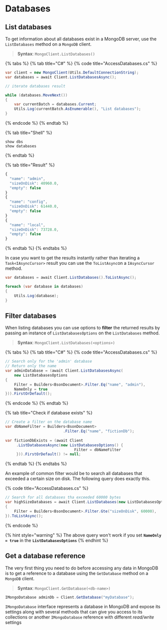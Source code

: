 # Databases

## List databases

To get information about all databases exist in a MongoDB server, use the `ListDatabases` method on a `MongoDB` client.

> **Syntax**: `MongoClient.ListDatabases()`

{% tabs %}
{% tab title="C\#" %}
{% code title="AccessDatabases.cs" %}
```csharp
var client = new MongoClient(Utils.DefaultConnectionString);
var databases = await Client.ListDatabasesAsync();

// iterate databases result

while (databases.MoveNext())
{
    var currentBatch = databases.Current;
    Utils.Log(currentBatch.AsEnumerable(), "List databases");
}
```
{% endcode %}
{% endtab %}

{% tab title="Shell" %}
```text
show dbs
show databases
```
{% endtab %}

{% tab title="Result" %}
```javascript
{
  "name": "admin",
  "sizeOnDisk": 40960.0,
  "empty": false
}
{
  "name": "config",
  "sizeOnDisk": 61440.0,
  "empty": false
}
{
  "name": "local",
  "sizeOnDisk": 73728.0,
  "empty": false
}
```
{% endtab %}
{% endtabs %}

In case you want to get the results instantly rather than iterating a `Task<IAsyncCursor>` result you can use the `ToListAsync`on a `IAsyncCursor` method. 

```csharp
var databases = await Client.ListDatabases().ToListAsync();

foreach (var database in databases)
{
    Utils.Log(database);
}
```

## Filter databases

When listing databases you can use options to **filter** the returned results by passing an instance of `ListDatabasesOptions` on the `ListDatabases` method.

> **Syntax**: `MongoClient.ListDatabases(<options>)`

{% tabs %}
{% tab title="C\#" %}
{% code title="AccessDatabases.cs" %}
```csharp
// Search only for the 'admin' database
// Return only the name
var adminDatabase = (await Client.ListDatabasesAsync(
    new ListDatabasesOptions
{
    Filter = Builders<BsonDocument>.Filter.Eq("name", "admin"),
    NameOnly = true
})).FirstOrDefault();
```
{% endcode %}
{% endtab %}

{% tab title="Check if database exists" %}
```csharp
// Create a filter on the database name
var dbNameFilter = Builders<BsonDocument>
                          .Filter.Eq("name", "fictionDb");
                          
var fictionDbExists = (await Client
     .ListDatabasesAsync(new ListDatabasesOptions() { 
                               Filter = dbNameFilter 
     })).FirstOrDefault() != null;
```
{% endtab %}
{% endtabs %}

An example of common filter would be to search all databases that exceeded a certain size on disk. The following query does exactly this.

{% code title="AccessDatabases.cs" %}
```csharp
// Search for all databases tha exceeded 60000 bytes
var highSizeDatabases = await Client.ListDatabases(new ListDatabasesOptions
{
    Filter = Builders<BsonDocument>.Filter.Gte("sizeOnDisk", 60000),
}).ToListAsync();
```
{% endcode %}

{% hint style="warning" %}
The above query won't work if you set **`NameOnly = true`** in the **`ListDatabasesOptions`**
{% endhint %}

## Get a database reference

The very first thing you need to do before accessing any data in MongoDB is to get a reference to a database using the `GetDatabase` method on a `MongoDB` client.

> **Syntax**: `MongoClient.GetDatabase(<db-name>)`

```csharp
IMongoDatabase adminDb = Client.GetDatabase("myDatabase");
```

`IMongoDatabase`  interface represents a database in MongoDB and expose its settings along with several methods that can give you access to its collections or another `IMongoDatabase` reference with different _read/write_ settings

